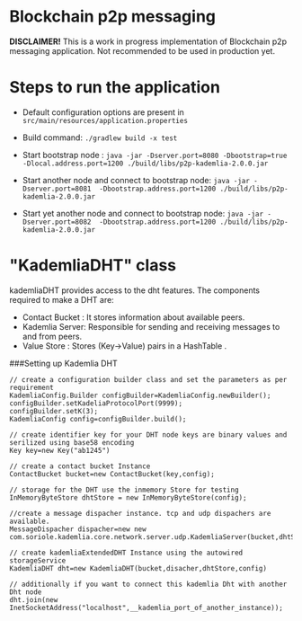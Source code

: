 # Blockchain p2p messaging

**DISCLAIMER!** This is a work in progress implementation of Blockchain p2p messaging application.  Not recommended to be used in production yet.

# Steps to run the application
- Default configuration options are present in `src/main/resources/application.properties`

- Build command: `./gradlew build -x test`

- Start bootstrap node : `java -jar -Dserver.port=8080 -Dbootstrap=true -Dlocal.address.port=1200 ./build/libs/p2p-kademlia-2.0.0.jar`

- Start another node and connect to bootstrap node:
 `java -jar -Dserver.port=8081  -Dbootstrap.address.port=1200 ./build/libs/p2p-kademlia-2.0.0.jar`

- Start yet another node and connect to bootstrap node:
 `java -jar -Dserver.port=8082  -Dbootstrap.address.port=1200 ./build/libs/p2p-kademlia-2.0.0.jar`

# "KademliaDHT" class
kademliaDHT provides access to the dht features. The components required to make a DHT are:

* Contact Bucket : It stores information about available peers.
* Kademlia Server: Responsible for sending and receiving messages to and from peers.
* Value Store    : Stores (Key->Value) pairs in a HashTable
.

###Setting up Kademlia DHT

    // create a configuration builder class and set the parameters as per requirement
    KademliaConfig.Builder configBuilder=KademliaConfig.newBuilder();
    configBuilder.setKadeliaProtocolPort(9999);
    configBuilder.setK(3);
    KademliaConfig config=configBuilder.build();

    // create identifier key for your DHT node keys are binary values and serilized using base58 encoding
    Key key=new Key("ab1245")
    
    // create a contact bucket Instance
    ContactBucket bucket=new ContactBucket(key,config);

    // storage for the DHT use the inmemory Store for testing
    InMemoryByteStore dhtStore = new InMemoryByteStore(config);

    //create a message dispacher instance. tcp and udp dispachers are available.
    MessageDispacher dispacher=new new com.soriole.kademlia.core.network.server.udp.KademliaServer(bucket,dhtStore,config)
    
    // create kademliaExtendedDHT Instance using the autowired storageService
    KademliaDHT dht=new KademliaDHT(bucket,disacher,dhtStore,config)
    
    // additionally if you want to connect this kademlia Dht with another Dht node
    dht.join(new InetSocketAddress("localhost",__kademlia_port_of_another_instance));



